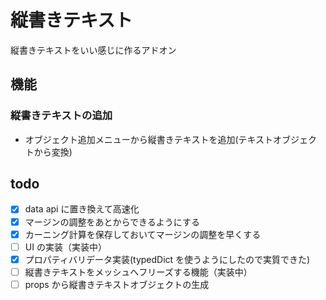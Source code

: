# 縦書きテキスト

縦書きテキストをいい感じに作るアドオン

## 機能

### 縦書きテキストの追加

- オブジェクト追加メニューから縦書きテキストを追加(テキストオブジェクトから変換)

## todo

- [x] data api に置き換えて高速化
- [x] マージンの調整をあとからできるようにする
- [x] カーニング計算を保存しておいてマージンの調整を早くする
- [ ] UI の実装（実装中）
- [x] プロパティバリデータ実装(typedDict を使うようにしたので実質できた)
- [ ] 縦書きテキストをメッシュへフリーズする機能（実装中）
- [ ] props から縦書きテキストオブジェクトの生成
